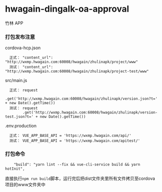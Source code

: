# hwagain-dingalk-oa-approval

竹林 APP

### 打包发布注意

cordova-hcp.json

```
  正式： "content_url": "http://wxmp.hwagain.com:60008/hwagain/zhulinapk/project/www"
  测试： "content_url": "http://wxmp.hwagain.com:60008/hwagain/zhulinapk/project-test/www"
```

src/main.js

```
  正式： request
        .get('http://wxmp.hwagain.com:60008/hwagain/zhulinapk/version.json?t=' + new Date().getTime())
  测试： request
        .get('http://wxmp.hwagain.com:60008/hwagain/zhulinapk/version-test.json?t=' + new Date().getTime())
```

.env.production

```
  正式： VUE_APP_BASE_API = 'https://wxmp.hwagain.com/api/'
  测试： VUE_APP_BASE_API = 'https://wxmp.hwagain.com/apitest/'
```

### 打包命令

```
    "build": "yarn lint --fix && vue-cli-service build && yarn hotInit",
```
直接执行`npm run build`脚本，运行完后把dist文件夹里所有文件拷贝至cordova项目的www文件夹中